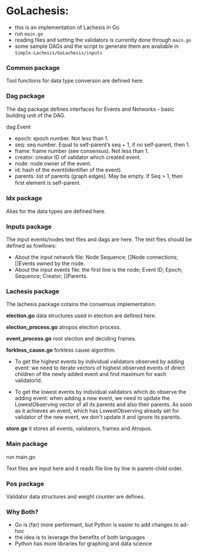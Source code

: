 # GoLachesis:

- this is an implementation of Lachesis in Go
- run `main.go`
- reading files and setting the validators is currently done through `main.go`
- some sample DAGs and the script to generate them are available in `Simple-Lachesis/GoLachesis/inputs`

### Common package
Tool functions for data type converson are defined here.

### Dag package
The dag package defines interfaces for Events and Networks - basic building unit of the DAG. 

dag.Event

- epoch: epoch number. Not less than 1.
- seq: seq number. Equal to self-parent’s seq + 1, if no self-parent, then 1.
- frame: frame number (see consensus). Not less than 1.
- creator: creator ID of validator which created event.
- node: node owner of the event.
- id: hash of the event(identifier of the event).
- parents: list of parents (graph edges). May be empty. If Seq > 1, then ﬁrst element is self-parent.

### Idx package
Alias for the data types are defined here.

### Inputs package
The input events/nodes text files and dags are here. The text files should be defined as fowllows:

- About the input network file: Node Sequence; []Node connections; []Events owned by the node.
- About the input events file: the first line is the node; Event ID; Epoch; Sequence; Creator; []Parents.

### Lachesis package
The lachesis package cotains the consensus implementation.

**election.go**
data structures used in election are defined here.

**election_process.go**
atropos election process.

**event_process.go**
root slection and deciding frames.

**forkless_cause.go**
forkless cause algorithm.

- To get the highest events by individual validators observed by adding event: we need to iterate vectors of highest observed events of direct children of the newly added event and find maximum for each validatorId.

- To get the lowest events by individual validators which do observe the adding event: when adding a new event, we need to update the LowestObserving vector of all its parents and also their parents. As soon as it achieves an event, which has LowestObserving already set for validator of the new event, we don't update it and ignore its parents.

**store.go**
it stores all events, validators, frames and Atropos.

### Main package
run main.go

Text files are input here and it reads file line by line in parent-child order.

### Pos package
Validator data structures and weight counter are defines.

### Why Both?

- Go is (far) more performant, but Python is easier to add changes to ad-hoc
- the idea is to leverage the benefits of both languages
- Python has more libraries for graphing and data science
